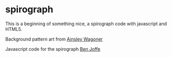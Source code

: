 spirograph
==========

This is a beginning of something nice, a spirograph code with javascript and HTML5.

Background pattern art from [Ainsley Wagoner](http://ainsleywagoner.com/)

Javascript code for the spirograph [Ben Joffe](http://www.benjoffe.com/)
